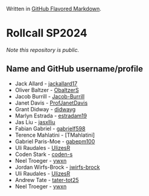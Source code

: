 Written in [GitHub Flavored Markdown](https://help.github.com/articles/github-flavored-markdown).

Rollcall SP2024
===============

_Note this repository is public._

Name and GitHub username/profile
--------------------------------
* Jack Allard - [jackallard17](https://github.com/jackallard17/)
* Oliver Baltzer - [ObaltzerS](https://github.com/ObaltzerS)
* Jacob Burrill - [Jacob-Burrill](https://github.com/Jacob-Burrill)
* Janet Davis - [ProfJanetDavis](https://github.com/ProfJanetDavis)
* Grant Didway  - [didwayg](https://github.com/didwayg)
* Marlyn Estrada - [estradam19](https://github.com/estradam19)
* Jas Liu - [jasxlliu](https://github.com/jasxlliu)
* Fabian Gabriel - [gabrielf598](https://github.com/gabrielf598)
* Terence Mahlatini - [TMahlatini] 
* Gabriel Paris-Moe - [gabepm100](https://github.com/gabepm100)
* Uli Raudales - [UlizesR](https://github.com/UlizesR)
* Coden Stark - [coden-s](https://github.com/coden-s)
* Neel Troeger - [ywxn](https://github.com/ywxn)
* Jordan Wirfs-Brock - [jwirfs-brock](https://github.com/jwirfs-brock)
* Uli Raudales - [UlizesR](https://github.com/UlizesR)
* Andrew Tate - [tater-tot25](https://github.com/tater-tot25)
* Neel Troeger - [ywxn](https://github.com/ywxn)

